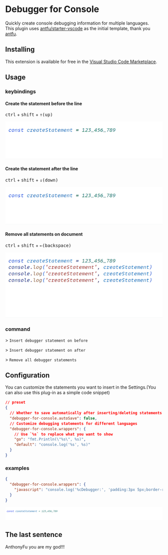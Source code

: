 # Debugger for Console

Quickly create console debugging information for multiple languages. \
This plugin uses [antfu/starter-vscode](https://github.com/antfu/starter-vscode) as the initial template, thank you [antfu](https://github.com/antfu).

## Installing

This extension is available for free in the [Visual Studio Code Marketplace](https://marketplace.visualstudio.com/items?itemName=banlify.debugger-for-console).


## Usage

### keybindings
#### Create the statement before the line
<kbd>ctrl</kbd> + <kbd>shift</kbd> + <kbd>↑(up)</kbd>

![](res/create-statement-before.gif)

#### Create the statement after the line
<kbd>ctrl</kbd> + <kbd>shift</kbd> + <kbd>↓(down)</kbd>

![](res/create-statement-after.gif)

#### Remove all statements on document
<kbd>ctrl</kbd> + <kbd>shift</kbd> + <kbd>←(backspace)</kbd>

![](res/remove-all-statements.gif)


### command

\> `Insert debugger statement on before`

\> `Insert debugger statement on after`

\> `Remove all debugger statements`


## Configuration

You can customize the statements you want to insert in the Settings.(You can also use this plug-in as a simple code snippet)
```json
// preset
{
  // Whether to save automatically after inserting/deleting statements
  "debugger-for-console.autoSave": false,
  // Customize debugging statements for different languages
  "debugger-for-console.wrappers": {
    // Use `%s` to replace what you want to show
    "go": "fmt.Println(\"%s\", %s)",
    "default": "console.log('%s', %s)"
  }
}
```

### examples

```json
{
  "debugger-for-console.wrappers": {
    "javascript": "console.log('%cDebugger:', 'padding:3px 5px;border-radius:5px;background:#000;color:#fff', %s)"
  }
}
```

![custom-language-statement](res/custom-language-statement.gif)

## The last sentence

AnthonyFu you are my god!!!
